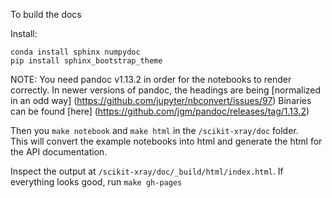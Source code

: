 To build the docs

Install:

```
conda install sphinx numpydoc
pip install sphinx_bootstrap_theme
```

NOTE: You need pandoc v1.13.2 in order for the notebooks to render correctly.
      In newer versions of pandoc, the headings are being [normalized in an odd
      way] (https://github.com/jupyter/nbconvert/issues/97)
      Binaries can be found [here] (https://github.com/jgm/pandoc/releases/tag/1.13.2)

Then you `make notebook` and `make html` in the `/scikit-xray/doc` folder.  
This will convert the example notebooks into html and generate the html for
the API documentation.

Inspect the output at `/scikit-xray/doc/_build/html/index.html`. If everything
looks good, run `make gh-pages`
